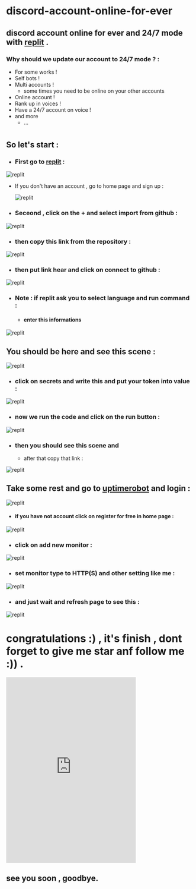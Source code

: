 # discord-account-online-for-ever
## discord account online for ever and 24/7 mode with **[replit](replit.com)** . 


### Why should we update our account to 24/7 mode ? :
* For some works !
* Self bots !
* Multi accounts !
  * some times you need to be online on your other accounts 
* Online account !
* Rank up in voices !
* Have a 24/7 account on voice !
* and more
  * ...

#

## So let's start : 

* ### First go to [replit](replit.com) :

![replit](https://cdn.discordapp.com/attachments/958732975879630909/969216710324404274/2022-04-28_17_10_07-Home_-_Replit.png)

* If you don't have an account , go to home page and sign up :
 
     ![replit](https://cdn.discordapp.com/attachments/958732975879630909/969217656353849404/2022-04-28_17_14_10-The_collaborative_browser_based_IDE_-_Replit.png)

* ### Seceond , click on the + and select import from github : 

![replit](https://cdn.discordapp.com/attachments/958732975879630909/969219204299501608/2022-04-28_17_18_27-Home_-_Replit.png)

* ### then copy this link from the repository :

![replit](https://cdn.discordapp.com/attachments/958732975879630909/969219662908882994/2022-04-28_17_21_52-Seyed-Gsm_discord-account-online-for-ever__discord_account_online_for_ever_and_2.png)

* ### then put link hear and click on connect to github : 

![replit](https://cdn.discordapp.com/attachments/958732975879630909/969221058429345822/2022-04-28_17_26_57-Home_-_Replit.png)

* ### Note : if replit ask you to select language and run command :
  * #### enter this informations
![replit](https://cdn.discordapp.com/attachments/958732975879630909/969222819500134460/2022-04-28_17_34_45-README.md_-_discord-account-online-for-ever-1_-_Replit.png)

## You should be here and see this scene : 

![replit](https://cdn.discordapp.com/attachments/958732975879630909/969223555445301319/2022-04-28_17_37_38-main.py_-_discord-account-online-for-ever_-_Replit.png)

* ### click on secrets and write this and put your token into value : 

![replit](https://cdn.discordapp.com/attachments/958732975879630909/969225780762673182/2022-04-28_17_46_31-main.py_-_discord-account-online-for-ever_-_Replit.png)

* ### now we run the code and click on the run button : 

![replit](https://cdn.discordapp.com/attachments/958732975879630909/969224246322679818/2022-04-28_17_40_26-main.py_-_discord-account-online-for-ever_-_Replit.png)

* ### then you should see this scene and 
  * after that copy that link : 

![replit](https://cdn.discordapp.com/attachments/958732975879630909/969227865805705246/2022-04-28_17_52_45-main.py_-_discord_stream-4_-_Replit.png)

## Take some rest and go to [uptimerobot](https://uptimerobot.com) and login :

![replit](https://cdn.discordapp.com/attachments/958732975879630909/969231723202236426/2022-04-28_18_10_01-UptimeRobot__Free_Website_Monitoring_Service.png)


* #### if you have not account click on **register** for free in home page : 

![replit](https://cdn.discordapp.com/attachments/958732975879630909/969233338202198066/2022-04-28_18_11_11-UptimeRobot__Free_Website_Monitoring_Service.png)


* ### click on add new monitor :

![replit](https://cdn.discordapp.com/attachments/958732975879630909/969233495270498344/2022-04-28_18_13_50-Dashboard___UptimeRobot.png)

* ### set monitor type to **HTTP(S)** and other setting like me : 

![replit](https://cdn.discordapp.com/attachments/958732975879630909/969234499915374673/2022-04-28_18_19_50-Dashboard___UptimeRobot.png)

* ### and just wait and refresh page to see this : 

![replit](https://cdn.discordapp.com/attachments/958732975879630909/969234797660602418/2022-04-28_18_22_19-Dashboard___UptimeRobot.png)

#

# congratulations :) , it's finish , dont forget to give me star anf follow me :)) . 

<iframe src="https://discord.com/widget?id=862358064681320469&theme=dark" width="350" height="500" allowtransparency="true" frameborder="0" sandbox="allow-popups allow-popups-to-escape-sandbox allow-same-origin allow-scripts"></iframe>

## see you soon , goodbye.

